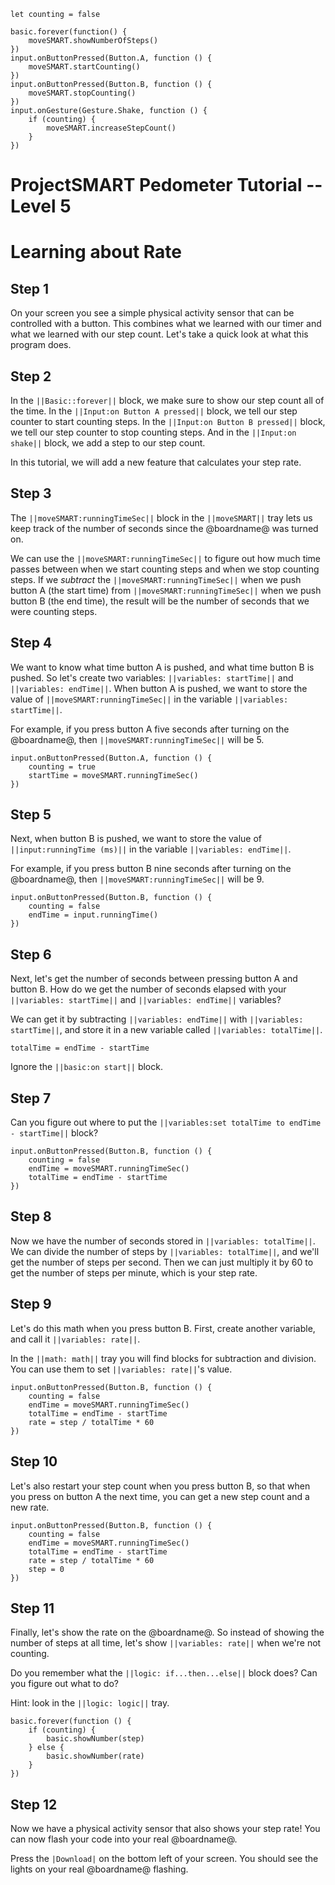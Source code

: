 ```template
let counting = false

basic.forever(function() {
    moveSMART.showNumberOfSteps()
})
input.onButtonPressed(Button.A, function () {
    moveSMART.startCounting()
})
input.onButtonPressed(Button.B, function () {
    moveSMART.stopCounting()
})
input.onGesture(Gesture.Shake, function () {
    if (counting) {
        moveSMART.increaseStepCount()
    }
})
```

# ProjectSMART Pedometer Tutorial -- Level 5
# Learning about Rate

## Step 1

On your screen you see a simple physical activity sensor that can be controlled with a button. This 
combines what we learned with our timer and what we learned with our step count. Let's take a quick look 
at what this program does.


## Step 2

In the ``||Basic::forever||`` block, we make sure to show our step count all of the time. In the 
``||Input:on Button A pressed||`` block, we tell our step counter to start counting steps. In the 
``||Input:on Button B pressed||`` block, we tell our step counter to stop counting steps. And in the 
``||Input:on shake||`` block, we add a step to our step count.

In this tutorial, we will add a new feature that calculates your step rate.

## Step 3

The ``||moveSMART:runningTimeSec||`` block in the ``||moveSMART||`` tray lets us keep track of the 
number of seconds since the @boardname@ was turned on.

We can use the ``||moveSMART:runningTimeSec||`` to figure out how much time passes between when we start 
counting steps and when we stop counting steps. If we *subtract* the ``||moveSMART:runningTimeSec||`` 
when we push button A (the start time) from ``||moveSMART:runningTimeSec||`` when we push button B (the 
end time), the result will be the number of seconds that we were counting steps.

## Step 4

We want to know what time button A is pushed, and what time button B is pushed.
So let's create two variables: ``||variables: startTime||`` and ``||variables: endTime||``.
When button A is pushed, we want to store the value of ``||moveSMART:runningTimeSec||`` in the variable
``||variables: startTime||``.

For example, if you press button A five seconds after turning on the @boardname@,
then ``||moveSMART:runningTimeSec||`` will be 5.

```blocks
input.onButtonPressed(Button.A, function () {
    counting = true
    startTime = moveSMART.runningTimeSec()
})
```

## Step 5

Next, when button B is pushed, we want to store the value of ``||input:runningTime (ms)||`` in the variable
``||variables: endTime||``.

For example, if you press button B nine seconds after turning on the @boardname@,
then ``||moveSMART:runningTimeSec||`` will be 9.

```blocks
input.onButtonPressed(Button.B, function () {
    counting = false
    endTime = input.runningTime()
})
```

## Step 6

Next, let's get the number of seconds between pressing button A and button B.
How do we get the number of seconds elapsed with your ``||variables: startTime||`` and ``||variables: endTime||`` variables?

We can get it by subtracting ``||variables: endTime||`` with ``||variables: startTime||``, 
and store it in a new variable called ``||variables: totalTime||``.

```blocks
totalTime = endTime - startTime
```
Ignore the ``||basic:on start||`` block.

## Step 7

Can you figure out where to put the ``||variables:set totalTime to endTime - startTime||`` block?

```blocks
input.onButtonPressed(Button.B, function () {
    counting = false
    endTime = moveSMART.runningTimeSec()
    totalTime = endTime - startTime
})
```

## Step 8

Now we have the number of seconds stored in ``||variables: totalTime||``.
We can divide the number of steps by ``||variables: totalTime||``, and we'll get the number of steps per second.
Then we can just multiply it by 60 to get the number of steps per minute, which is your step rate.

## Step 9

Let's do this math when you press button B.
First, create another variable, and call it ``||variables: rate||``.

In the ``||math: math||`` tray you will find blocks for subtraction and division.
You can use them to set ``||variables: rate||``'s value.

```blocks
input.onButtonPressed(Button.B, function () {
    counting = false
    endTime = moveSMART.runningTimeSec()
    totalTime = endTime - startTime
    rate = step / totalTime * 60
})
```

## Step 10

Let's also restart your step count when you press button B,
so that when you press on button A the next time, you can get a new step count and a new rate.

```blocks
input.onButtonPressed(Button.B, function () {
    counting = false
    endTime = moveSMART.runningTimeSec()
    totalTime = endTime - startTime
    rate = step / totalTime * 60
    step = 0
})
```

## Step 11

Finally, let's show the rate on the @boardname@.
So instead of showing the number of steps at all time, let's show ``||variables: rate||`` when we're not counting.

Do you remember what the ``||logic: if...then...else||`` block does?
Can you figure out what to do?

Hint: look in the ``||logic: logic||`` tray.

```block
basic.forever(function () {
    if (counting) {
        basic.showNumber(step)
    } else {
        basic.showNumber(rate)
    }
})
```

## Step 12

Now we have a physical activity sensor that also shows your step rate!
You can now flash your code into your real @boardname@.

Press the ``|Download|`` on the bottom left of your screen.
You should see the lights on your real @boardname@ flashing.
